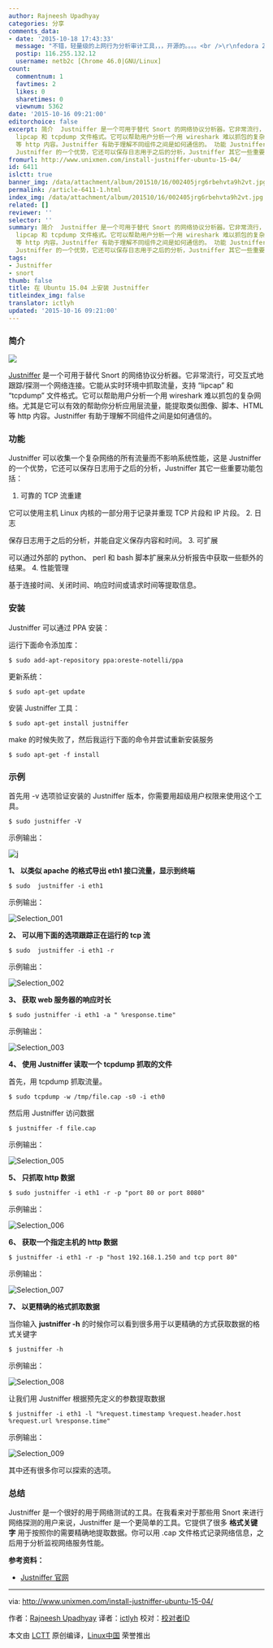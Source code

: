 ```yaml
---
author: Rajneesh Upadhyay
categories: 分享
comments_data:
- date: '2015-10-18 17:43:33'
  message: "不错，轻量级的上网行为分析审计工具，，，开源的。。。。<br />\r\nfedora 22 仓库没有找到，<br />\r\nhttp://justniffer.sourceforge.net/又打不开。。。"
  postip: 116.255.132.12
  username: netb2c [Chrome 46.0|GNU/Linux]
count:
  commentnum: 1
  favtimes: 2
  likes: 0
  sharetimes: 0
  viewnum: 5362
date: '2015-10-16 09:21:00'
editorchoice: false
excerpt: 简介  Justniffer 是一个可用于替代 Snort 的网络协议分析器。它非常流行，可交互式地跟踪/探测一个网络连接。它能从实时环境中抓取流量，支持
  lipcap 和 tcpdump 文件格式。它可以帮助用户分析一个用 wireshark 难以抓包的复杂网络。尤其是它可以有效的帮助你分析应用层流量，能提取类似图像、脚本、HTML
  等 http 内容。Justniffer 有助于理解不同组件之间是如何通信的。 功能 Justniffer 可以收集一个复杂网络的所有流量而不影响系统性能，这是
  Justniffer 的一个优势，它还可以保存日志用于之后的分析，Justniffer 其它一些重要功能包
fromurl: http://www.unixmen.com/install-justniffer-ubuntu-15-04/
id: 6411
islctt: true
banner_img: /data/attachment/album/201510/16/002405jrg6rbehvta9h2vt.jpg
permalink: /article-6411-1.html
index_img: /data/attachment/album/201510/16/002405jrg6rbehvta9h2vt.jpg.thumb.jpg
related: []
reviewer: ''
selector: ''
summary: 简介  Justniffer 是一个可用于替代 Snort 的网络协议分析器。它非常流行，可交互式地跟踪/探测一个网络连接。它能从实时环境中抓取流量，支持
  lipcap 和 tcpdump 文件格式。它可以帮助用户分析一个用 wireshark 难以抓包的复杂网络。尤其是它可以有效的帮助你分析应用层流量，能提取类似图像、脚本、HTML
  等 http 内容。Justniffer 有助于理解不同组件之间是如何通信的。 功能 Justniffer 可以收集一个复杂网络的所有流量而不影响系统性能，这是
  Justniffer 的一个优势，它还可以保存日志用于之后的分析，Justniffer 其它一些重要功能包
tags:
- Justniffer
- snort
thumb: false
title: 在 Ubuntu 15.04 上安装 Justniffer
titleindex_img: false
translator: ictlyh
updated: '2015-10-16 09:21:00'
---
```


### 简介


![](/data/attachment/album/201510/16/002405jrg6rbehvta9h2vt.jpg)


[Justniffer](http://sourceforge.net/projects/justniffer/?source=directory) 是一个可用于替代 Snort 的网络协议分析器。它非常流行，可交互式地跟踪/探测一个网络连接。它能从实时环境中抓取流量，支持 “lipcap” 和 “tcpdump” 文件格式。它可以帮助用户分析一个用 wireshark 难以抓包的复杂网络。尤其是它可以有效的帮助你分析应用层流量，能提取类似图像、脚本、HTML 等 http 内容。Justniffer 有助于理解不同组件之间是如何通信的。


### 功能


Justniffer 可以收集一个复杂网络的所有流量而不影响系统性能，这是 Justniffer 的一个优势，它还可以保存日志用于之后的分析，Justniffer 其它一些重要功能包括：


1. 可靠的 TCP 流重建


它可以使用主机 Linux 内核的一部分用于记录并重现 TCP 片段和 IP 片段。
2. 日志


保存日志用于之后的分析，并能自定义保存内容和时间。
3. 可扩展


可以通过外部的 python、 perl 和 bash 脚本扩展来从分析报告中获取一些额外的结果。
4. 性能管理


基于连接时间、关闭时间、响应时间或请求时间等提取信息。


### 安装


Justniffer 可以通过 PPA 安装：


运行下面命令添加库：



```
$ sudo add-apt-repository ppa:oreste-notelli/ppa

```

更新系统：



```
$ sudo apt-get update

```

安装 Justniffer 工具：



```
$ sudo apt-get install justniffer

```

make 的时候失败了，然后我运行下面的命令并尝试重新安装服务



```
$ sudo apt-get -f install

```

### 示例


首先用 -v 选项验证安装的 Justniffer 版本，你需要用超级用户权限来使用这个工具。



```
$ sudo justniffer -V

```

示例输出：


![j](/data/attachment/album/201510/16/002408znape0qa04evvanw.png)


**1、 以类似 apache 的格式导出 eth1 接口流量，显示到终端**



```
$ sudo  justniffer -i eth1

```

示例输出：


![Selection_001](/data/attachment/album/201510/16/002409l77gd079jd9x5umg.png)


**2、 可以用下面的选项跟踪正在运行的 tcp 流**



```
$ sudo  justniffer -i eth1 -r

```

示例输出：


![Selection_002](/data/attachment/album/201510/16/002410pukt5ry5zb7bydbd.png)


**3、 获取 web 服务器的响应时长**



```
$ sudo justniffer -i eth1 -a " %response.time"

```

示例输出：


![Selection_003](/data/attachment/album/201510/16/002412rlg2iex66gaowjng.png)


**4、 使用 Justniffer 读取一个 tcpdump 抓取的文件**


首先，用 tcpdump 抓取流量。



```
$ sudo tcpdump -w /tmp/file.cap -s0 -i eth0

```

然后用 Justniffer 访问数据



```
$ justniffer -f file.cap

```

示例输出：


![Selection_005](/data/attachment/album/201510/16/002413wzuol0j2q11u12lq.png)


**5、 只抓取 http 数据**



```
$ sudo justniffer -i eth1 -r -p "port 80 or port 8080"

```

示例输出：


![Selection_006](/data/attachment/album/201510/16/002413zkx1w0s14dlx4w1w.png)


**6、 获取一个指定主机的 http 数据**



```
$ justniffer -i eth1 -r -p "host 192.168.1.250 and tcp port 80"

```

示例输出：


![Selection_007](/data/attachment/album/201510/16/002415bnxhonxn0q5nxhmv.png)


**7、 以更精确的格式抓取数据**


当你输入 **justniffer -h** 的时候你可以看到很多用于以更精确的方式获取数据的格式关键字



```
$ justniffer -h

```

示例输出：


![Selection_008](/data/attachment/album/201510/16/002416q0xxsn7r76x950ts.png)


让我们用 Justniffer 根据预先定义的参数提取数据



```
$ justniffer -i eth1 -l "%request.timestamp %request.header.host %request.url %response.time"

```

示例输出：


![Selection_009](/data/attachment/album/201510/16/002417ma4k94904111zmsx.png)


其中还有很多你可以探索的选项。


### 总结


Justniffer 是一个很好的用于网络测试的工具。在我看来对于那些用 Snort 来进行网络探测的用户来说，Justniffer 是一个更简单的工具。它提供了很多 **格式关键字** 用于按照你的需要精确地提取数据。你可以用 .cap 文件格式记录网络信息，之后用于分析监视网络服务性能。


**参考资料：**


* [Justniffer 官网](http://justniffer.sourceforge.net/)




---


via: <http://www.unixmen.com/install-justniffer-ubuntu-15-04/>


作者：[Rajneesh Upadhyay](http://www.unixmen.com/author/rajneesh/) 译者：[ictlyh](http://mutouxiaogui.cn/blog) 校对：[校对者ID](https://github.com/%E6%A0%A1%E5%AF%B9%E8%80%85ID)


本文由 [LCTT](https://github.com/LCTT/TranslateProject) 原创编译，[Linux中国](https://linux.cn/) 荣誉推出